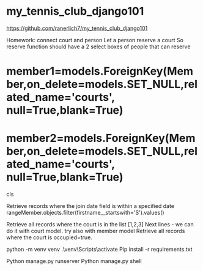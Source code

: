 # my_tennis_club_django101

https://github.com/ranerlich7/my_tennis_club_django101


Homework: connect court and person
Let a person reserve a court
So reserve function should have a 2 select boxes of people that can reserve
# member1=models.ForeignKey(Member,on_delete=models.SET_NULL,related_name='courts', null=True,blank=True)
  # member2=models.ForeignKey(Member,on_delete=models.SET_NULL,related_name='courts', null=True,blank=True)


cls

Retrieve records where the join date field is within a specified date rangeMember.objects.filter(firstname__startswith='S').values()


Retrieve all records where the court is in the list [1,2,3]
Next lines - we can do it with court model. try also with member model
Retrieve all records where the court is occupied=true. 


python -m venv venv
.\venv\Scripts\activate
Pip install -r requirements.txt

Python manage.py runserver
Python manage.py shell